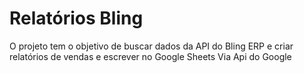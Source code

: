 # Relatórios Bling
O projeto tem o objetivo de buscar dados da API do Bling ERP e criar relatórios de vendas e escrever no Google Sheets Via Api do Google
